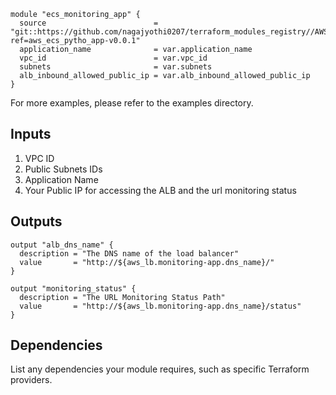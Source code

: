 
```hcl
module "ecs_monitoring_app" {
  source                        = "git::https://github.com/nagajyothi0207/terraform_modules_registry//AWSECSFargatePythonFlaskApp?ref=aws_ecs_pytho_app-v0.0.1"
  application_name              = var.application_name
  vpc_id                        = var.vpc_id
  subnets                       = var.subnets
  alb_inbound_allowed_public_ip = var.alb_inbound_allowed_public_ip
}

```

For more examples, please refer to the examples directory.

## Inputs
1. VPC ID
2. Public Subnets IDs 
3. Application Name
4. Your Public IP for accessing the ALB and the url monitoring status

## Outputs
```hcl 
output "alb_dns_name" {
  description = "The DNS name of the load balancer"
  value       = "http://${aws_lb.monitoring-app.dns_name}/"
}

output "monitoring_status" {
  description = "The URL Monitoring Status Path"
  value       = "http://${aws_lb.monitoring-app.dns_name}/status"
}
```

## Dependencies
List any dependencies your module requires, such as specific Terraform providers.